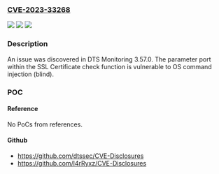### [CVE-2023-33268](https://cve.mitre.org/cgi-bin/cvename.cgi?name=CVE-2023-33268)
![](https://img.shields.io/static/v1?label=Product&message=n%2Fa&color=blue)
![](https://img.shields.io/static/v1?label=Version&message=n%2Fa&color=blue)
![](https://img.shields.io/static/v1?label=Vulnerability&message=n%2Fa&color=brighgreen)

### Description

An issue was discovered in DTS Monitoring 3.57.0. The parameter port within the SSL Certificate check function is vulnerable to OS command injection (blind).

### POC

#### Reference
No PoCs from references.

#### Github
- https://github.com/dtssec/CVE-Disclosures
- https://github.com/l4rRyxz/CVE-Disclosures

